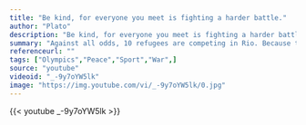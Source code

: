 ```yaml
---
title: "Be kind, for everyone you meet is fighting a harder battle."
author: "Plato"
description: "Be kind, for everyone you meet is fighting a harder battle. - Plato quotes from GetInspired365.com"
summary: "Against all odds, 10 refugees are competing in Rio. Because those driven from their home are also driven to achieve. Stand #WithRefugees, for #TeamRefugees."
referenceurl: ""
tags: ["Olympics","Peace","Sport","War",]
source: "youtube"
videoid: "_-9y7oYW5lk"
image: "https://img.youtube.com/vi/_-9y7oYW5lk/0.jpg"
---
```


{{< youtube _-9y7oYW5lk >}}
